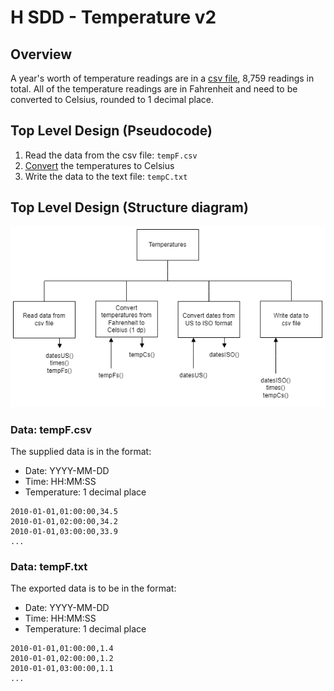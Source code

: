 # H SDD - Temperature v2

## Overview

A year's worth of temperature readings are in a [csv file](assets/tempF.csv "data file"), 8,759 readings in total.  All of the temperature readings are in Fahrenheit and need to be converted to Celsius, rounded to 1 decimal place.

## Top Level Design (Pseudocode)

1. Read the data from the csv file: `tempF.csv`
2. [Convert](https://www.mathsisfun.com/temperature-conversion.html "Maths is Fun!") the temperatures to Celsius
3. Write the data to the text file: `tempC.txt`

## Top Level Design (Structure diagram)

![Structure diagram](assets/sd.png)

### Data: tempF.csv

The supplied data is in the format:

* Date: YYYY-MM-DD
* Time: HH:MM:SS
* Temperature: 1 decimal place

```
2010-01-01,01:00:00,34.5
2010-01-01,02:00:00,34.2
2010-01-01,03:00:00,33.9
...
```

### Data: tempF.txt

The exported data is to be in the format:

* Date: YYYY-MM-DD
* Time: HH:MM:SS
* Temperature: 1 decimal place

```
2010-01-01,01:00:00,1.4
2010-01-01,02:00:00,1.2
2010-01-01,03:00:00,1.1
...
```
